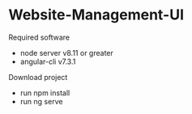 # Website-Management-UI

 Required software
 - node server v8.11 or greater
 - angular-cli v7.3.1

 Download project
 - run npm install
 - run ng serve


